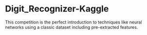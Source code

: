# Digit_Recognizer-Kaggle
This competition is the perfect introduction to techniques like neural networks using a classic dataset including pre-extracted features.
